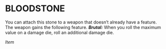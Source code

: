 ﻿---
tags:
  - Item
name: 'BLOODSTONE'
description: 'You can attach this stone to a weapon that doesn’t already have a feature. The weapon gains the following feature. ***Brutal:*** When you roll the maximum value on a damage die, roll an additional damage die.'
---

# BLOODSTONE

You can attach this stone to a weapon that doesn’t already have a feature. The weapon gains the following feature. ***Brutal:*** When you roll the maximum value on a damage die, roll an additional damage die.

*Item*
